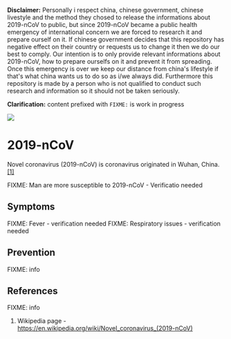 **Disclaimer:** Personally i respect china, chinese government, chinese livestyle and the method they chosed to release the informations about 2019-nCoV to public, but since 2019-nCoV became a public health emergency of international concern we are forced to research it and prepare ourself on it. If chinese government decides that this repository has negative effect on their country or requests us to change it then we do our best to comply.
Our intention is to only provide relevant informations about 2019-nCoV, how to prepare ourselfs on it and prevent it from spreading. Once this emergency is over we keep our distance from china's lifestyle if that's what china wants us to do so as i/we always did.
Furthermore this repository is made by a person who is not qualified to conduct such research and information so it should not be taken seriously.

**Clarification:** content prefixed with `FIXME:` is work in progress

![](https://upload.wikimedia.org/wikipedia/commons/thumb/9/96/3D_medical_animation_coronavirus_structure.jpg/1280px-3D_medical_animation_coronavirus_structure.jpg)

# 2019-nCoV
Novel coronavirus (2019-nCoV) is coronavirus originated in Wuhan, China. [[1]](https://en.wikipedia.org/wiki/Novel_coronavirus_(2019-nCoV)#cite_note-Fox2020-1)

FIXME: Man are more susceptible to 2019-nCoV - Verificatio needed

## Symptoms
FIXME: Fever - verification needed
FIXME: Respiratory issues - verification needed

## Prevention
FIXME: info

## References
FIXME: info
1. Wikipedia page - https://en.wikipedia.org/wiki/Novel_coronavirus_(2019-nCoV)
